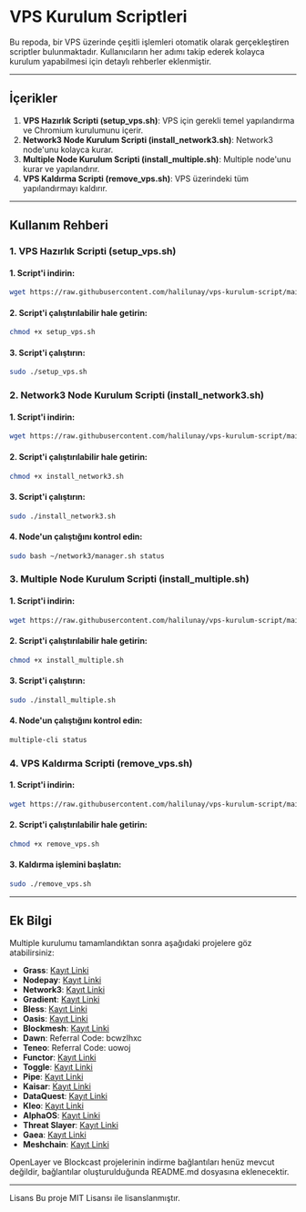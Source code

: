 
# VPS Kurulum Scriptleri

Bu repoda, bir VPS üzerinde çeşitli işlemleri otomatik olarak gerçekleştiren scriptler bulunmaktadır. Kullanıcıların her adımı takip ederek kolayca kurulum yapabilmesi için detaylı rehberler eklenmiştir.

---

## İçerikler

1. **VPS Hazırlık Scripti (setup_vps.sh)**: VPS için gerekli temel yapılandırma ve Chromium kurulumunu içerir.
2. **Network3 Node Kurulum Scripti (install_network3.sh)**: Network3 node'unu kolayca kurar.
3. **Multiple Node Kurulum Scripti (install_multiple.sh)**: Multiple node'unu kurar ve yapılandırır.
4. **VPS Kaldırma Scripti (remove_vps.sh)**: VPS üzerindeki tüm yapılandırmayı kaldırır.

---

## Kullanım Rehberi

### 1. VPS Hazırlık Scripti (setup_vps.sh)

#### 1. Script'i indirin:
```bash
wget https://raw.githubusercontent.com/halilunay/vps-kurulum-script/main/setup_vps.sh
```
#### 2. Script'i çalıştırılabilir hale getirin:
```bash
chmod +x setup_vps.sh
```
#### 3. Script'i çalıştırın:
```bash
sudo ./setup_vps.sh
```

### 2. Network3 Node Kurulum Scripti (install_network3.sh)

#### 1. Script'i indirin:
```bash
wget https://raw.githubusercontent.com/halilunay/vps-kurulum-script/main/install_network3.sh
```
#### 2. Script'i çalıştırılabilir hale getirin:
```bash
chmod +x install_network3.sh
```
#### 3. Script'i çalıştırın:
```bash
sudo ./install_network3.sh
```
#### 4. Node'un çalıştığını kontrol edin:
```bash
sudo bash ~/network3/manager.sh status
```

### 3. Multiple Node Kurulum Scripti (install_multiple.sh)

#### 1. Script'i indirin:
```bash
wget https://raw.githubusercontent.com/halilunay/vps-kurulum-script/main/install_multiple.sh
```
#### 2. Script'i çalıştırılabilir hale getirin:
```bash
chmod +x install_multiple.sh
```
#### 3. Script'i çalıştırın:
```bash
sudo ./install_multiple.sh
```
#### 4. Node'un çalıştığını kontrol edin:
```bash
multiple-cli status
```

### 4. VPS Kaldırma Scripti (remove_vps.sh)

#### 1. Script'i indirin:
```bash
wget https://raw.githubusercontent.com/halilunay/vps-kurulum-script/main/remove_vps.sh
```

#### 2. Script'i çalıştırılabilir hale getirin:
```bash
chmod +x remove_vps.sh
```

#### 3. Kaldırma işlemini başlatın:
```bash
sudo ./remove_vps.sh
```

---

## Ek Bilgi

Multiple kurulumu tamamlandıktan sonra aşağıdaki projelere göz atabilirsiniz:

- **Grass**: [Kayıt Linki](https://app.getgrass.io/register/?referralCode=OvrLV9QgyWJRoHt)
- **Nodepay**: [Kayıt Linki](https://app.nodepay.ai/register?ref=TfxCSlIHPEuHVi7)
- **Network3**: [Kayıt Linki](https://account.network3.ai/register_page?rc=644903e7)
- **Gradient**: [Kayıt Linki](https://app.gradient.network/signup?code=ZOCFP7)
- **Bless**: [Kayıt Linki](https://bless.network/dashboard?ref=5ORSGD)
- **Oasis**: [Kayıt Linki](https://r.oasis.ai/halilunay)
- **Blockmesh**: [Kayıt Linki](https://app.blockmesh.xyz/register?invite_code=e5e83bbe-8c0c-4817-81b9-9f84f4ea9e62)
- **Dawn**: Referral Code: bcwzlhxc
- **Teneo**: Referral Code: uowoj
- **Functor**: [Kayıt Linki](https://node.securitylabs.xyz/?from=extension&type=signin&referralCode=cm34uttd02174mo1br359bgp3)
- **Toggle**: [Kayıt Linki](https://toggle.pro/sign-up/b15c57ba-6f4b-4f16-abb6-a9073dbdff69)
- **Pipe**: [Kayıt Linki](https://pipecdn.app/signup?ref=aGxsdW5heU)
- **Kaisar**: [Kayıt Linki](https://zero.kaisar.io/register?ref=fSDtHC012)
- **DataQuest**: [Kayıt Linki](https://dataquest.nvg8.io//signup?ref=272459)
- **Kleo**: [Kayıt Linki](https://chromewebstore.google.com/detail/kleo-network/jimpblheogbjfgajkccdoehjfadmimoo?refAddress=0x95A809E771E40fBa5b442B7850dcAFe04425dDaD)
- **AlphaOS**: [Kayıt Linki](https://alphaos.net/point?invite=Q0FD2Y)
- **Threat Slayer**: [Kayıt Linki](https://threatslayer.interlock.network/register?referral_code=oYJo2dqtlRNp3jTV)
- **Gaea**: [Kayıt Linki](https://app.aigaea.net/register?ref=gayXVNm9Jbpk5q)
- **Meshchain**: [Kayıt Linki](https://app.meshchain.ai?ref=F2AS3MHE7TR2)

OpenLayer ve Blockcast projelerinin indirme bağlantıları henüz mevcut değildir, bağlantılar oluşturulduğunda README.md dosyasına eklenecektir.

---

Lisans
Bu proje MIT Lisansı ile lisanslanmıştır.
